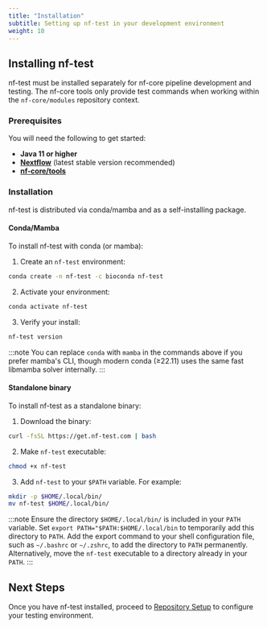 ```yaml
---
title: "Installation"
subtitle: Setting up nf-test in your development environment
weight: 10
---
```


## Installing nf-test

nf-test must be installed separately for nf-core pipeline development and testing.
The nf-core tools only provide test commands when working within the `nf-core/modules` repository context.

### Prerequisites

You will need the following to get started:

- **Java 11 or higher**
- **[Nextflow](https://www.nextflow.io/docs/latest/install.html)** (latest stable version recommended)
- **[nf-core/tools](https://nf-co.re/docs/nf-core-tools/installation)**

### Installation

nf-test is distributed via conda/mamba and as a self-installing package.

#### Conda/Mamba

To install nf-test with conda (or mamba):

1. Create an `nf-test` environment:

```bash
conda create -n nf-test -c bioconda nf-test
```

2. Activate your environment:

```bash
conda activate nf-test
```

3. Verify your install:

```bash
nf-test version
```

:::note
You can replace `conda` with `mamba` in the commands above if you prefer mamba's CLI, though modern conda (≥22.11) uses the same fast libmamba solver internally.
:::

#### Standalone binary

To install nf-test as a standalone binary:

1. Download the binary:

```bash
curl -fsSL https://get.nf-test.com | bash
```

2. Make `nf-test` executable:

```bash
chmod +x nf-test
```

3. Add `nf-test` to your `$PATH` variable. For example:

```bash
mkdir -p $HOME/.local/bin/
mv nf-test $HOME/.local/bin/
```

:::note
Ensure the directory `$HOME/.local/bin/` is included in your `PATH` variable.
Set `export PATH="$PATH:$HOME/.local/bin` to temporarily add this directory to `PATH`.
Add the export command to your shell configuration file, such as `~/.bashrc` or `~/.zshrc`, to add the directory to `PATH` permanently.
Alternatively, move the `nf-test` executable to a directory already in your `PATH`.
:::

## Next Steps

Once you have nf-test installed, proceed to [Repository Setup](./02_project_setup.md) to configure your testing environment.
